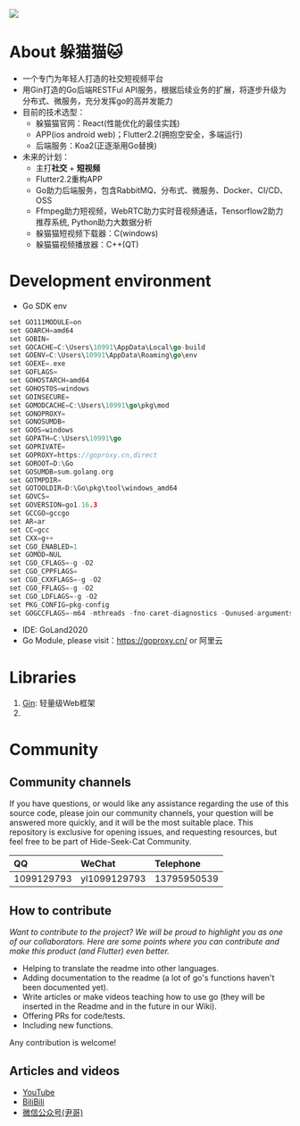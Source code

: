 ![](https://camo.githubusercontent.com/2b507540e2681c1a25698f246b9dca69c30548ed66a7323075b0224cbb1bf058/68747470733a2f2f676f6c616e672e6f72672f646f632f676f706865722f6669766579656172732e6a7067)
# About 躲猫猫🐱
- 一个专门为年轻人打造的社交短视频平台
- 用Gin打造的Go后端RESTFul API服务，根据后续业务的扩展，将逐步升级为分布式、微服务，充分发挥go的高并发能力
- 目前的技术选型：
    - 躲猫猫官网：React(性能优化的最佳实践)
    - APP(ios android web)；Flutter2.2(拥抱空安全，多端运行)
    - 后端服务：Koa2(正逐渐用Go替换)
- 未来的计划：
    - 主打**社交** + **短视频**
    - Flutter2.2重构APP
    - Go助力后端服务，包含RabbitMQ、分布式、微服务、Docker、CI/CD、OSS
    - Ffmpeg助力短视频，WebRTC助力实时音视频通话，Tensorflow2助力推荐系统, Python助力大数据分析
    - 躲猫猫短视频下载器：C(windows)
    - 躲猫猫视频播放器：C++(QT)
      
# Development environment

- Go SDK env
```go
set GO111MODULE=on
set GOARCH=amd64
set GOBIN=
set GOCACHE=C:\Users\10991\AppData\Local\go-build
set GOENV=C:\Users\10991\AppData\Roaming\go\env
set GOEXE=.exe
set GOFLAGS=
set GOHOSTARCH=amd64
set GOHOSTOS=windows
set GOINSECURE=
set GOMODCACHE=C:\Users\10991\go\pkg\mod
set GONOPROXY=
set GONOSUMDB=
set GOOS=windows
set GOPATH=C:\Users\10991\go
set GOPRIVATE=
set GOPROXY=https://goproxy.cn,direct
set GOROOT=D:\Go
set GOSUMDB=sum.golang.org
set GOTMPDIR=
set GOTOOLDIR=D:\Go\pkg\tool\windows_amd64
set GOVCS=
set GOVERSION=go1.16.3
set GCCGO=gccgo
set AR=ar
set CC=gcc
set CXX=g++
set CGO_ENABLED=1
set GOMOD=NUL
set CGO_CFLAGS=-g -O2
set CGO_CPPFLAGS=
set CGO_CXXFLAGS=-g -O2
set CGO_FFLAGS=-g -O2
set CGO_LDFLAGS=-g -O2
set PKG_CONFIG=pkg-config
set GOGCCFLAGS=-m64 -mthreads -fno-caret-diagnostics -Qunused-arguments -fmessage-length=0 -fdebug-prefix-map=C:\Users\10991\AppData\Local\Temp\go-build1440782241=/tmp/go-build -gno-record-gcc-switches
```
- IDE: GoLand2020
- Go Module, please visit：https://goproxy.cn/ or 阿里云

# Libraries
1. [Gin](https://github.com/gin-gonic/gin): 轻量级Web框架 
2. 

# Community

## Community channels

If you have questions, or would like any assistance regarding the use of this source code, please join our community channels, your question will be answered more quickly, and it will be the most suitable place. This repository is exclusive for opening issues, and requesting resources, but feel free to be part of Hide-Seek-Cat Community.

| **QQ**                                                                                                                   | **WeChat**                                                                                                                 | **Telephone**                                                                                                          |
| :-------------------------------------------------------------------------------------------------------------------------- | :-------------------------------------------------------------------------------------------------------------------------- | :-------------------------------------------------------------------------------------------------------------------- |
| 1099129793 | yl1099129793 | 13795950539 |

## How to contribute

_Want to contribute to the project? We will be proud to highlight you as one of our collaborators. Here are some points where you can contribute and make this product (and Flutter) even better._

- Helping to translate the readme into other languages.
- Adding documentation to the readme (a lot of go's functions haven't been documented yet).
- Write articles or make videos teaching how to use go (they will be inserted in the Readme and in the future in our Wiki).
- Offering PRs for code/tests.
- Including new functions.

Any contribution is welcome!

## Articles and videos

- [YouTube](https://www.youtube.com/channel/UClg53fJlRO-5GAwGoHjxP0A)
- [BiliBili](https://space.bilibili.com/355529756)
- [微信公众号(尹哥)](https://mp.weixin.qq.com/s?__biz=MzU2NzkxMzg2NQ==&mid=2247486880&idx=1&sn=d0092b467c18210798467b3aaf5121bb&chksm=fc94b146cbe33850ee820e42d1b483b3207652d1ea5410630caf3ce69c519b5147d717e2b259&token=812813886&lang=zh_CN#rd)